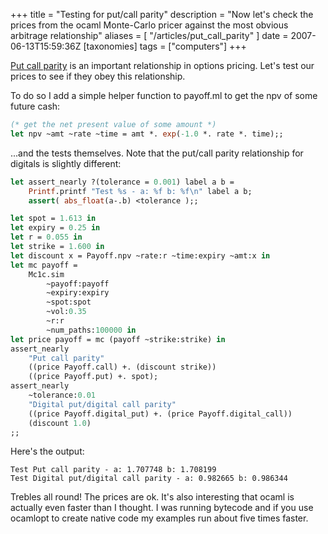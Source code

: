 +++
title = "Testing for put/call parity"
description = "Now let's check the prices from the ocaml Monte-Carlo pricer against the most obvious arbitrage relationship"
aliases = [ "/articles/put_call_parity" ]
date = 2007-06-13T15:59:36Z
[taxonomies]
tags = ["computers"]
+++


[Put call parity][5] is an important relationship in options pricing.
Let's test our prices to see if they obey this relationship.

To do so I add a simple helper function to payoff.ml to get the npv of
some future cash:
```Ocaml
(* get the net present value of some amount *)
let npv ~amt ~rate ~time = amt *. exp(-1.0 *. rate *. time);;
```

...and the tests themselves. Note that the put/call parity relationship
for digitals is slightly different:

```Ocaml
let assert_nearly ?(tolerance = 0.001) label a b =
    Printf.printf "Test %s - a: %f b: %f\n" label a b;
    assert( abs_float(a-.b) <tolerance );;

let spot = 1.613 in
let expiry = 0.25 in
let r = 0.055 in
let strike = 1.600 in
let discount x = Payoff.npv ~rate:r ~time:expiry ~amt:x in
let mc payoff =
    Mc1c.sim
        ~payoff:payoff
        ~expiry:expiry
        ~spot:spot
        ~vol:0.35
        ~r:r
        ~num_paths:100000 in
let price payoff = mc (payoff ~strike:strike) in
assert_nearly
    "Put call parity"
    ((price Payoff.call) +. (discount strike))
    ((price Payoff.put) +. spot);
assert_nearly
    ~tolerance:0.01
    "Digital put/digital call parity"
    ((price Payoff.digital_put) +. (price Payoff.digital_call))
    (discount 1.0)
;;
```

Here's the output:
```
Test Put call parity - a: 1.707748 b: 1.708199
Test Digital put/digital call parity - a: 0.982665 b: 0.986344
```

Trebles all round! The prices are ok. It's also interesting that ocaml
is actually even faster than I thought. I was running bytecode and if
you use ocamlopt to create native code my examples run about five times
faster.

[5]: http://www.investopedia.com/articles/optioninvestor/05/011905.asp
